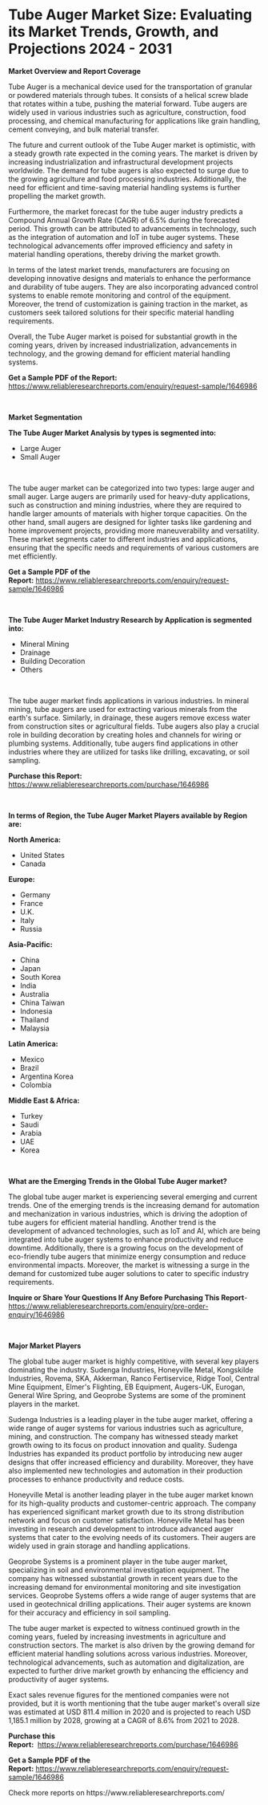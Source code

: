 <p><h1>Tube Auger Market Size: Evaluating its Market Trends, Growth, and Projections 2024 - 2031</h1></p><p><strong>Market Overview and Report Coverage</strong></p>
<p><p>Tube Auger is a mechanical device used for the transportation of granular or powdered materials through tubes. It consists of a helical screw blade that rotates within a tube, pushing the material forward. Tube augers are widely used in various industries such as agriculture, construction, food processing, and chemical manufacturing for applications like grain handling, cement conveying, and bulk material transfer.</p><p>The future and current outlook of the Tube Auger market is optimistic, with a steady growth rate expected in the coming years. The market is driven by increasing industrialization and infrastructural development projects worldwide. The demand for tube augers is also expected to surge due to the growing agriculture and food processing industries. Additionally, the need for efficient and time-saving material handling systems is further propelling the market growth.</p><p>Furthermore, the market forecast for the tube auger industry predicts a Compound Annual Growth Rate (CAGR) of 6.5% during the forecasted period. This growth can be attributed to advancements in technology, such as the integration of automation and IoT in tube auger systems. These technological advancements offer improved efficiency and safety in material handling operations, thereby driving the market growth.</p><p>In terms of the latest market trends, manufacturers are focusing on developing innovative designs and materials to enhance the performance and durability of tube augers. They are also incorporating advanced control systems to enable remote monitoring and control of the equipment. Moreover, the trend of customization is gaining traction in the market, as customers seek tailored solutions for their specific material handling requirements.</p><p>Overall, the Tube Auger market is poised for substantial growth in the coming years, driven by increased industrialization, advancements in technology, and the growing demand for efficient material handling systems.</p></p>
<p><strong>Get a Sample PDF of the Report:</strong> <a href="https://www.reliableresearchreports.com/enquiry/request-sample/1646986">https://www.reliableresearchreports.com/enquiry/request-sample/1646986</a></p>
<p>&nbsp;</p>
<p><strong>Market Segmentation</strong></p>
<p><strong>The Tube Auger Market Analysis by types is segmented into:</strong></p>
<p><ul><li>Large Auger</li><li>Small Auger</li></ul></p>
<p>&nbsp;</p>
<p><p>The tube auger market can be categorized into two types: large auger and small auger. Large augers are primarily used for heavy-duty applications, such as construction and mining industries, where they are required to handle larger amounts of materials with higher torque capacities. On the other hand, small augers are designed for lighter tasks like gardening and home improvement projects, providing more maneuverability and versatility. These market segments cater to different industries and applications, ensuring that the specific needs and requirements of various customers are met efficiently.</p></p>
<p><strong>Get a Sample PDF of the Report:</strong>&nbsp;<a href="https://www.reliableresearchreports.com/enquiry/request-sample/1646986">https://www.reliableresearchreports.com/enquiry/request-sample/1646986</a></p>
<p>&nbsp;</p>
<p><strong>The Tube Auger Market Industry Research by Application is segmented into:</strong></p>
<p><ul><li>Mineral Mining</li><li>Drainage</li><li>Building Decoration</li><li>Others</li></ul></p>
<p>&nbsp;</p>
<p><p>The tube auger market finds applications in various industries. In mineral mining, tube augers are used for extracting various minerals from the earth's surface. Similarly, in drainage, these augers remove excess water from construction sites or agricultural fields. Tube augers also play a crucial role in building decoration by creating holes and channels for wiring or plumbing systems. Additionally, tube augers find applications in other industries where they are utilized for tasks like drilling, excavating, or soil sampling.</p></p>
<p><strong>Purchase this Report:</strong>&nbsp; <a href="https://www.reliableresearchreports.com/purchase/1646986">https://www.reliableresearchreports.com/purchase/1646986</a></p>
<p>&nbsp;</p>
<p><strong>In terms of Region, the Tube Auger Market Players available by Region are:</strong></p>
<p>
    <p> <strong> North America: </strong>
        <ul>
            <li>United States</li>
            <li>Canada</li>
        </ul>
        </p> 
    <p> <strong> Europe: </strong>
        <ul>
            <li>Germany</li>
            <li>France</li>
            <li>U.K.</li>
            <li>Italy</li>
            <li>Russia</li>
        </ul>
        </p> 
    <p> <strong> Asia-Pacific: </strong>
        <ul>
            <li>China</li>
            <li>Japan</li>
            <li>South Korea</li>
            <li>India</li>
            <li>Australia</li>
            <li>China Taiwan</li>
            <li>Indonesia</li>
            <li>Thailand</li>
            <li>Malaysia</li>
        </ul>
        </p> 
    <p> <strong> Latin America: </strong>
        <ul>
            <li>Mexico</li>
            <li>Brazil</li>
            <li>Argentina Korea</li>
            <li>Colombia</li>
        </ul>
        </p> 
    <p> <strong> Middle East & Africa: </strong>
        <ul>
            <li>Turkey</li>
            <li>Saudi</li>
            <li>Arabia</li>
            <li>UAE</li>
            <li>Korea</li>
        </ul>
    </p>
    </p>
<p>&nbsp;</p>
<p><strong>What are the Emerging Trends in the Global Tube Auger market?</strong></p>
<p><p>The global tube auger market is experiencing several emerging and current trends. One of the emerging trends is the increasing demand for automation and mechanization in various industries, which is driving the adoption of tube augers for efficient material handling. Another trend is the development of advanced technologies, such as IoT and AI, which are being integrated into tube auger systems to enhance productivity and reduce downtime. Additionally, there is a growing focus on the development of eco-friendly tube augers that minimize energy consumption and reduce environmental impacts. Moreover, the market is witnessing a surge in the demand for customized tube auger solutions to cater to specific industry requirements.</p></p>
<p><strong>Inquire or Share Your Questions If Any Before Purchasing This Report</strong>- <a href="https://www.reliableresearchreports.com/enquiry/pre-order-enquiry/1646986">https://www.reliableresearchreports.com/enquiry/pre-order-enquiry/1646986</a></p>
<p>&nbsp;</p>
<p><strong>Major Market Players</strong></p>
<p><p>The global tube auger market is highly competitive, with several key players dominating the industry. Sudenga Industries, Honeyville Metal, Kongskilde Industries, Rovema, SKA, Akkerman, Ranco Fertiservice, Ridge Tool, Central Mine Equipment, Elmer's Flighting, EB Equipment, Augers-UK, Eurogan, General Wire Spring, and Geoprobe Systems are some of the prominent players in the market.</p><p>Sudenga Industries is a leading player in the tube auger market, offering a wide range of auger systems for various industries such as agriculture, mining, and construction. The company has witnessed steady market growth owing to its focus on product innovation and quality. Sudenga Industries has expanded its product portfolio by introducing new auger designs that offer increased efficiency and durability. Moreover, they have also implemented new technologies and automation in their production processes to enhance productivity and reduce costs.</p><p>Honeyville Metal is another leading player in the tube auger market known for its high-quality products and customer-centric approach. The company has experienced significant market growth due to its strong distribution network and focus on customer satisfaction. Honeyville Metal has been investing in research and development to introduce advanced auger systems that cater to the evolving needs of its customers. Their augers are widely used in grain storage and handling applications.</p><p>Geoprobe Systems is a prominent player in the tube auger market, specializing in soil and environmental investigation equipment. The company has witnessed substantial growth in recent years due to the increasing demand for environmental monitoring and site investigation services. Geoprobe Systems offers a wide range of auger systems that are used in geotechnical drilling applications. Their auger systems are known for their accuracy and efficiency in soil sampling.</p><p>The tube auger market is expected to witness continued growth in the coming years, fueled by increasing investments in agriculture and construction sectors. The market is also driven by the growing demand for efficient material handling solutions across various industries. Moreover, technological advancements, such as automation and digitalization, are expected to further drive market growth by enhancing the efficiency and productivity of auger systems.</p><p>Exact sales revenue figures for the mentioned companies were not provided, but it is worth mentioning that the tube auger market's overall size was estimated at USD 811.4 million in 2020 and is projected to reach USD 1,185.1 million by 2028, growing at a CAGR of 8.6% from 2021 to 2028.</p></p>
<p><strong>Purchase this Report:</strong>&nbsp;&nbsp;<a href="https://www.reliableresearchreports.com/purchase/1646986">https://www.reliableresearchreports.com/purchase/1646986</a></p>
<p></p>
<p><strong>Get a Sample PDF of the Report:</strong>&nbsp;<a href="https://www.reliableresearchreports.com/enquiry/request-sample/1646986">https://www.reliableresearchreports.com/enquiry/request-sample/1646986</a></p>
<p>Check more reports on https://www.reliableresearchreports.com/</p>